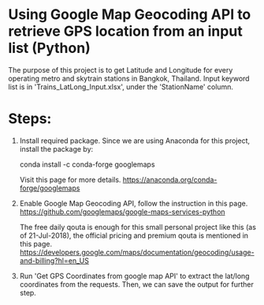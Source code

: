 # Using Google Map Geocoding API to retrieve GPS location from an input list (Python)

The purpose of this project is to get Latitude and Longitude for every operating metro and skytrain stations in Bangkok, Thailand. Input keyword list is in 'Trains_LatLong_Input.xlsx', under the 'StationName' column. 

# Steps:

1. Install required package.
    Since we are using Anaconda for this project, install the package by:

    conda install -c conda-forge googlemaps

    Visit this page for more details. https://anaconda.org/conda-forge/googlemaps

2. Enable Google Map Geocoding API, follow the instruction in this page. https://github.com/googlemaps/google-maps-services-python

    The free daily qouta is enough for this small personal project like this (as of 21-Jul-2018), the official pricing and premium qouta is mentioned in this page. https://developers.google.com/maps/documentation/geocoding/usage-and-billing?hl=en_US

3. Run 'Get GPS Coordinates from google map API' to extract the lat/long coordinates from the requests. Then, we can save the output for further step.

